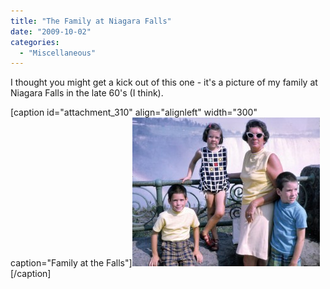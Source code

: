 ```yaml
---
title: "The Family at Niagara Falls"
date: "2009-10-02"
categories: 
  - "Miscellaneous"
---
```


I thought you might get a kick out of this one - it's a picture of my family at Niagara Falls in the late 60's (I think).

\[caption id="attachment\_310" align="alignleft" width="300" caption="Family at the Falls"\]![Family at the Falls](images/Family-at-the-Falls-300x238.jpg "Family at the Falls")\[/caption\]
